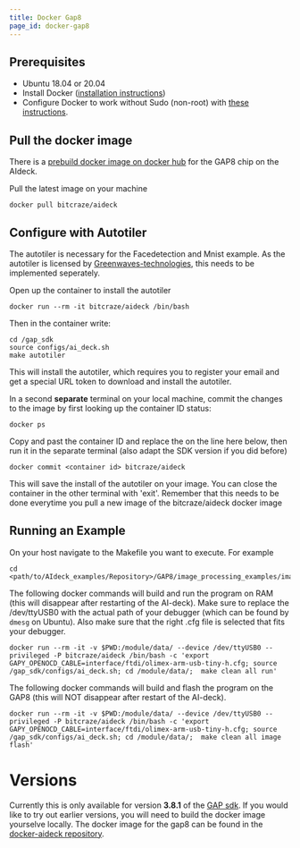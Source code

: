 ```yaml
---
title: Docker Gap8
page_id: docker-gap8
---
```




## Prerequisites

* Ubuntu 18.04 or 20.04
* Install Docker ([installation instructions](https://docs.docker.com/engine/install/ubuntu/))
* Configure Docker to work without Sudo (non-root) with [these instructions](https://docs.docker.com/engine/install/linux-postinstall/#manage-docker-as-a-non-root-user).

## Pull the docker image

There is a [prebuild docker image on docker hub](https://github.com/bitcraze/docker-aideck) for the GAP8 chip on the AIdeck.

Pull the latest image on your machine
```
docker pull bitcraze/aideck
```

## Configure with Autotiler

The autotiler is necessary for the Facedetection and Mnist example. As the autotiler is licensed by [Greenwaves-technologies](https://greenwaves-technologies.com/), this needs to be implemented seperately.

Open up the container to install the autotiler

```
docker run --rm -it bitcraze/aideck /bin/bash
```

Then in the container write:
```
cd /gap_sdk
source configs/ai_deck.sh
make autotiler
```
This will install the autotiler, which requires you to register your email and get a special URL token to download and install the autotiler.

In a second **separate** terminal on your local machine, commit the changes to the image by first looking up the container ID status:
```
docker ps
```

Copy and past the container ID and replace the <container id> on the line here below, then run it in the separate terminal (also adapt the SDK version if you did before)
```
docker commit <container id> bitcraze/aideck
```

This will save the install of the autotiler on your image. You can close the container in the other terminal with 'exit'. Remember that this needs to be done everytime you pull a new image of the bitcraze/aideck docker image

## Running an Example
On your host navigate to the Makefile you want to execute. For example

```
cd <path/to/AIdeck_examples/Repository>/GAP8/image_processing_examples/image_manipulations
```

The following docker commands will build and run the program on RAM (this will disappear after restarting of the AI-deck). Make sure to replace the /dev/ttyUSB0 with the actual path of your debugger (which can be found by `dmesg` on Ubuntu). Also make sure that the right .cfg file is selected that fits your debugger.

```
docker run --rm -it -v $PWD:/module/data/ --device /dev/ttyUSB0 --privileged -P bitcraze/aideck /bin/bash -c 'export GAPY_OPENOCD_CABLE=interface/ftdi/olimex-arm-usb-tiny-h.cfg; source /gap_sdk/configs/ai_deck.sh; cd /module/data/;  make clean all run'
```

The following docker commands will build and flash the program on the GAP8 (this will NOT disappear after restart of the AI-deck).

```
docker run --rm -it -v $PWD:/module/data/ --device /dev/ttyUSB0 --privileged -P bitcraze/aideck /bin/bash -c 'export GAPY_OPENOCD_CABLE=interface/ftdi/olimex-arm-usb-tiny-h.cfg; source /gap_sdk/configs/ai_deck.sh; cd /module/data/;  make clean all image flash'
```

# Versions

Currently this is only available for version **3.8.1** of the [GAP sdk](https://github.com/GreenWaves-Technologies/gap_sdk). If you would like to try out earlier versions, you will need to build the docker image yourselve locally. The docker image for the gap8 can be found in the [docker-aideck repository](https://github.com/bitcraze/docker-aideck). 